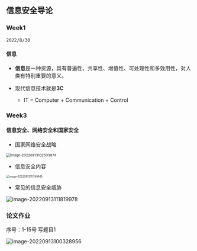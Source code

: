 ## 信息安全导论



### Week1

`2022/8/30`



#### 信息

* **信息**是一种资源，具有普遍性、共享性、增值性、可处理性和多效用性，对人类有特别重要的意义。

* 现代信息技术就是**3C** 
  * IT = Computer + Communication + Control

### Week3

#### 信息安全、网络安全和国家安全

* 国家网络安全战略

<img src="https://gitee.com/lynbz1018/image/raw/master/img/20220913102535.png" alt="image-20220913102533874" style="zoom:67%;" />

* 信息安全内容

<img src="https://gitee.com/lynbz1018/image/raw/master/img/20220913111751.png" alt="image-20220913111749945" style="zoom: 50%;" />

* 常见的信息安全威胁

![image-20220913111819978](https://gitee.com/lynbz1018/image/raw/master/img/20220913111821.png)



### 论文作业

序号：1-15号 写题目1

![image-20220913100328956](https://gitee.com/lynbz1018/image/raw/master/img/20220913100330.png)